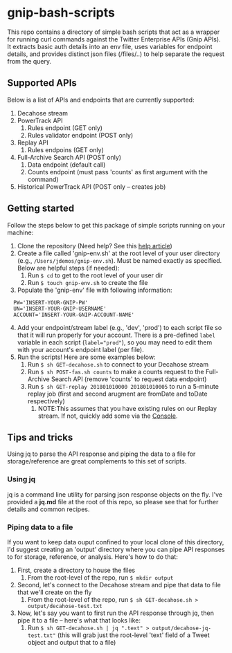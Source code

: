 # gnip-bash-scripts

This repo contains a directory of simple bash scripts that act as a wrapper for running curl commands against the Twitter Enterprise APIs (Gnip APIs). It extracts basic auth details into an env file, uses variables for endpoint details, and provides distinct json files (/files/..) to help separate the request from the query.

## Supported APIs

Below is a list of APIs and endpoints that are currently supported:

1. Decahose stream
2. PowerTrack API
    1. Rules endpoint (GET only)
    2. Rules validator endpoint (POST only)
3. Replay API
    1. Rules endpoins (GET only)
4.  Full-Archive Search API (POST only)
    1. Data endpoint (default call)
    2. Counts endpoint (must pass 'counts' as first argument with the command)
5. Historical PowerTrack API (POST only – creates job)

## Getting started

Follow the steps below to get this package of simple scripts running on your machine:

1. Clone the repository (Need help? See this [help article](https://help.github.com/articles/cloning-a-repository/))
2. Create a file called 'gnip-env.sh' at the root level of your user directory (e.g., `/Users/jdemos/gnip-env.sh`). Must be named exactly as specified. Below are helpful steps (if needed):
    1. Run `$ cd` to get to the root level of your user dir
    2. Run `$ touch gnip-env.sh` to create the file
3. Populate the 'gnip-env' file with following information:
```
  PW='INSERT-YOUR-GNIP-PW'
  UN='INSERT-YOUR-GNIP-USERNAME'
  ACCOUNT='INSERT-YOUR-GNIP-ACCOUNT-NAME'
```
4. Add your endpoint/stream label (e.g., 'dev', 'prod') to each script file so that it will run properly for your account. There is a pre-defined `label` variable in each script (`label="prod"`), so you may need to edit them with your account's endpoint label (per file).
5. Run the scripts! Here are some examples below:
    1. Run `$ sh GET-decahose.sh` to connect to your Decahose stream
    2. Run `$ sh POST-fas.sh counts` to make a counts request to the Full-Archive Search API (remove 'counts' to request data endpoint)
    3. Run `$ sh GET-replay 201801010000 201801010005` to run a 5-minute replay job (first and second arugment are fromDate and toDate respectively)
        1. NOTE:This assumes that you have existing rules on our Replay stream. If not, quickly add some via the [Console](https://console.gnip.com/).
        
## Tips and tricks

Using jq to parse the API response and piping the data to a file for storage/reference are great complements to this set of scripts.

### Using jq

jq is a command line utility for parsing json response objects on the fly. I've provided a **jq.md** file at the root of this repo, so please see that for further details and common recipes.

### Piping data to a file

If you want to keep data ouput confined to your local clone of this directory, I'd suggest creating an 'output' directory where you can pipe API responses to for storage, reference, or analysis. Here's how to do that:

1. First, create a directory to house the files
    1. From the root-level of the repo, run `$ mkdir output`
2. Second, let's connect to the Decahose stream and pipe that data to file that we'll create on the fly
    1. From the root-level of the repo, run `$ sh GET-decahose.sh > output/decahose-test.txt`
3. Now, let's say you want to first run the API response through jq, then pipe it to a file – here's what that looks like:
    1. Run `$ sh GET-decahose.sh | jq ".text" > output/decahose-jq-test.txt"` (this will grab just the root-level 'text' field of a Tweet object and output that to a file)
